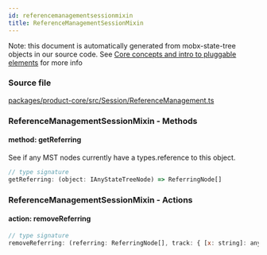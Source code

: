 ```yaml
---
id: referencemanagementsessionmixin
title: ReferenceManagementSessionMixin
---
```


Note: this document is automatically generated from mobx-state-tree objects in
our source code. See
[Core concepts and intro to pluggable elements](/docs/developer_guide/) for more
info

### Source file

[packages/product-core/src/Session/ReferenceManagement.ts](https://github.com/GMOD/jbrowse-components/blob/main/packages/product-core/src/Session/ReferenceManagement.ts)

### ReferenceManagementSessionMixin - Methods

#### method: getReferring

See if any MST nodes currently have a types.reference to this object.

```js
// type signature
getReferring: (object: IAnyStateTreeNode) => ReferringNode[]
```

### ReferenceManagementSessionMixin - Actions

#### action: removeReferring

```js
// type signature
removeReferring: (referring: ReferringNode[], track: { [x: string]: any; } & NonEmptyObject & { setSubschema(slotName: string, data: Record<string, unknown>): Record<...> | ({ ...; } & ... 2 more ... & IStateTreeNode<...>); } & IStateTreeNode<...>, callbacks: ((arg: string) => void)[], dereferenceTypeCount: Record<...>) => void
```
